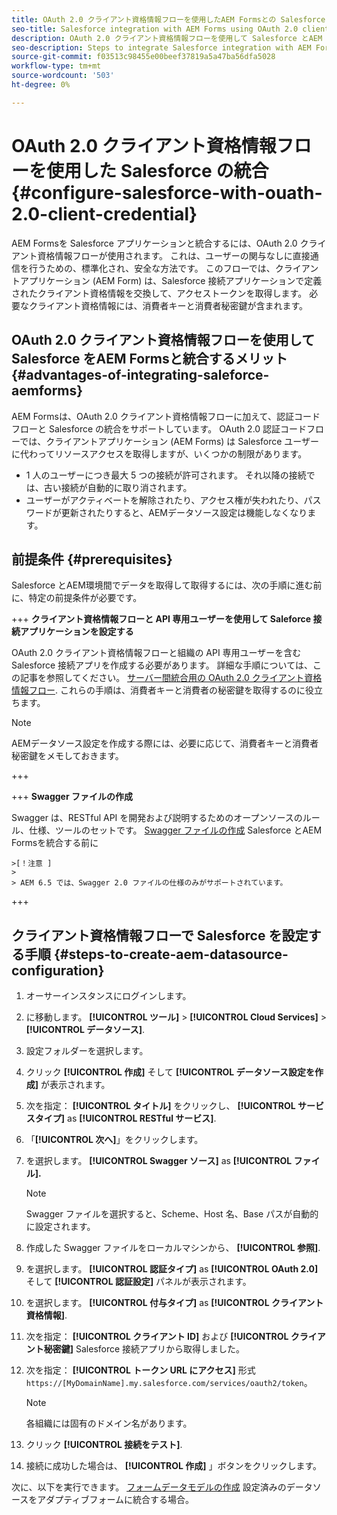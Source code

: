 ```yaml
---
title: OAuth 2.0 クライアント資格情報フローを使用したAEM Formsとの Salesforce 統合
seo-title: Salesforce integration with AEM Forms using OAuth 2.0 client credentials flow
description: OAuth 2.0 クライアント資格情報フローを使用して Salesforce とAEM Formsを統合する手順
seo-description: Steps to integrate Salesforce integration with AEM Forms using OAuth 2.0 client credentials flow
source-git-commit: f03513c98455e00beef37819a5a47ba56dfa5028
workflow-type: tm+mt
source-wordcount: '503'
ht-degree: 0%

---
```



# OAuth 2.0 クライアント資格情報フローを使用した Salesforce の統合  {#configure-salesforce-with-ouath-2.0-client-credential}

AEM Formsを Salesforce アプリケーションと統合するには、OAuth 2.0 クライアント資格情報フローが使用されます。 これは、ユーザーの関与なしに直接通信を行うための、標準化され、安全な方法です。 このフローでは、クライアントアプリケーション (AEM Form) は、Salesforce 接続アプリケーションで定義されたクライアント資格情報を交換して、アクセストークンを取得します。 必要なクライアント資格情報には、消費者キーと消費者秘密鍵が含まれます。

## OAuth 2.0 クライアント資格情報フローを使用して Salesforce をAEM Formsと統合するメリット {#advantages-of-integrating-saleforce-aemforms}

AEM Formsは、OAuth 2.0 クライアント資格情報フローに加えて、認証コードフローと Salesforce の統合をサポートしています。 OAuth 2.0 認証コードフローでは、クライアントアプリケーション (AEM Forms) は Salesforce ユーザーに代わってリソースアクセスを取得しますが、いくつかの制限があります。

* 1 人のユーザーにつき最大 5 つの接続が許可されます。 それ以降の接続では、古い接続が自動的に取り消されます。
* ユーザーがアクティベートを解除されたり、アクセス権が失われたり、パスワードが更新されたりすると、AEMデータソース設定は機能しなくなります。

## 前提条件 {#prerequisites}

Salesforce とAEM環境間でデータを取得して取得するには、次の手順に進む前に、特定の前提条件が必要です。

+++ **クライアント資格情報フローと API 専用ユーザーを使用して Saleforce 接続アプリケーションを設定する**

OAuth 2.0 クライアント資格情報フローと組織の API 専用ユーザーを含む Salesforce 接続アプリを作成する必要があります。 詳細な手順については、この記事を参照してください。 [サーバー間統合用の OAuth 2.0 クライアント資格情報フロー](https://help.salesforce.com/s/articleView?id=sf.connected_app_client_credentials_setup.htm&amp;type=5). これらの手順は、消費者キーと消費者の秘密鍵を取得するのに役立ちます。

>[!NOTE]
>
> AEMデータソース設定を作成する際には、必要に応じて、消費者キーと消費者秘密鍵をメモしておきます。

+++

+++ **Swagger ファイルの作成**

Swagger は、RESTful API を開発および説明するためのオープンソースのルール、仕様、ツールのセットです。 [Swagger ファイルの作成](https://experienceleague.adobe.com/docs/experience-manager-learn/cloud-service/forms/integrate-with-salesforce/describe-rest-api.html) Salesforce とAEM Formsを統合する前に

    >[！注意 ]
    >
    > AEM 6.5 では、Swagger 2.0 ファイルの仕様のみがサポートされています。

+++

## クライアント資格情報フローで Salesforce を設定する手順 {#steps-to-create-aem-datasource-configuration}

1. オーサーインスタンスにログインします。
1. に移動します。 **[!UICONTROL ツール]** > **[!UICONTROL Cloud Services]** > **[!UICONTROL データソース]**.
1. 設定フォルダーを選択します。
1. クリック **[!UICONTROL 作成]** そして **[!UICONTROL データソース設定を作成]** が表示されます。
1. 次を指定： **[!UICONTROL タイトル]** をクリックし、 **[!UICONTROL サービスタイプ]** as **[!UICONTROL RESTful サービス]**.
1. 「**[!UICONTROL 次へ]**」をクリックします。
1. を選択します。 **[!UICONTROL Swagger ソース]** as **[!UICONTROL ファイル].**
   >[!NOTE]
   >
   > Swagger ファイルを選択すると、Scheme、Host 名、Base パスが自動的に設定されます。

1. 作成した Swagger ファイルをローカルマシンから、 **[!UICONTROL 参照]**.
1. を選択します。 **[!UICONTROL 認証タイプ]** as **[!UICONTROL OAuth 2.0]** そして **[!UICONTROL 認証設定]** パネルが表示されます。
1. を選択します。 **[!UICONTROL 付与タイプ]** as **[!UICONTROL クライアント資格情報]**.
1. 次を指定： **[!UICONTROL クライアント ID]** および **[!UICONTROL クライアント秘密鍵]** Salesforce 接続アプリから取得しました。
1. 次を指定： **[!UICONTROL トークン URL にアクセス]** 形式
   `https://[MyDomainName].my.salesforce.com/services/oauth2/token`。

   >[!NOTE]
   >
   > 各組織には固有のドメイン名があります。

1. クリック **[!UICONTROL 接続をテスト]**.
1. 接続に成功した場合は、 **[!UICONTROL 作成]** 」ボタンをクリックします。

次に、以下を実行できます。 [フォームデータモデルの作成](https://experienceleague.adobe.com/docs/experience-manager-65/forms/form-data-model/create-form-data-models.html?lang=en) 設定済みのデータソースをアダプティブフォームに統合する場合。


